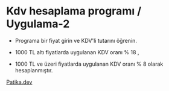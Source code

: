 # Kdv hesaplama programı / Uygulama-2

* Programa bir fiyat girin ve KDV'li tutarını öğrenin.

* 1000 TL altı fiyatlarda uygulanan KDV oranı % 18 ,
* 1000 TL ve üzeri fiyatlarda uygulanan KDV oranı % 8 olarak hesaplanmıştır.

[Patika.dev](https://www.patika.dev)
